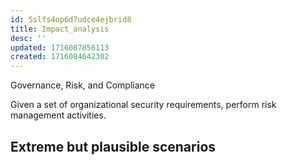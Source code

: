 ```yaml
---
id: 5slfs4op6d7udce4ejbrid8
title: Impact_analysis
desc: ''
updated: 1716087856113
created: 1716084642302
---
```

Governance, Risk, and Compliance


Given a set of organizational security requirements, perform risk
management activities.

##  Extreme but plausible scenarios
